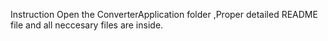Instruction 
Open the ConverterApplication folder ,Proper  detailed README file and all neccesary files are inside.
